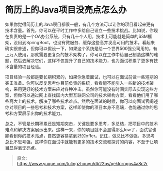 # 简历上的Java项目没亮点怎么办

<font style="color:rgba(0, 0, 0, 0.82);">如果你觉得简历上的Java项目都很一般，有几个方法可以让你的项目看起来更有技术含量。首先，你可以在平时工作中多给自己设立一些技术挑战。比如说，你现在负责的是一个OA办公系统，只有几十个人用，技术上可能就是简单的SSM框架，没用到SpringBoot，也没有微服务、缓存这些高并发高可用的技术。看起来确实很普通，但你可以假设一下，如果这个系统是给一个世界500强公司用的，有上万人使用，那就需要更复杂的技术架构了。你可以在工作中给自己制造这样的难题，然后去解决它们，这样不仅提升了自己的技术能力，也为面试积累了更多有技术含量的项目经验。</font>

<font style="color:rgba(0, 0, 0, 0.82);">项目经验一般都是要长期积累的，如果你急着面试，也可以在面试前做一些短期的突击准备。你可以反复思考你目前负责的系统，看看能不能引入一些新的技术架构，采用更好的技术方案来应对各种冲击。虽然你可能没有时间实际去实现这些方案，但你可以通过网上查找国内大型互联网公司的技术架构方案，看看他们用了哪些高大上的技术，解决了哪些技术难点。然后在面试的时候，你可以向面试官阐述你对项目的一些思考和技术方案，这样即使你的项目本身不高端，也能通过你的思考和方案展示出你的技术能力。</font>

<font style="color:rgba(0, 0, 0, 0.82);">总之，不管是长期积累还是短期突击，关键是要多思考，多总结，把项目中的技术难点和解决方案展示出来。这样一来，你的项目就不会显得那么low了，面试官也能看到你的技术亮点，自然更容易拿到好的offer。记住，做总比不做强，多思考总比不思考强，这样你在面试中就能有更多的技术交流和探讨的内容，不至于让项目显得毫无亮点。</font>

<font style="color:rgba(0, 0, 0, 0.82);"></font>



> 原文: <https://www.yuque.com/tulingzhouyu/db22bv/qeklorngps4a8c2r>